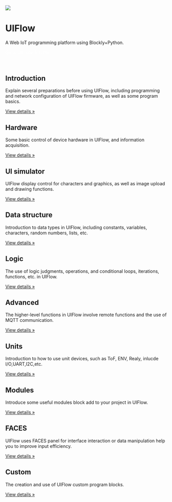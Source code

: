 <div class="container uiflow_banner">
    <div>
      <img src="https://m5stack.oss-cn-shenzhen.aliyuncs.com/image/m5-docs_homepage/home_page/uiflow_home_page.jpg">
    </div>
    <div style="margin-top:30px">
      <h1 class="jumbotron-heading">UIFlow</h1>
      <p class="lead text-muted">A Web IoT programming platform using Blockly+Python.</p>
      <p>
        <a href="http://flow.m5stack.com/" target="view_window" class="btn btn-primary my-2" style="color:white;text-decoration:none">Go to UIFlow</a>
        <a class="btn btn-secondary my-2" style="color:white;text-decoration:none" onclick= page_move("tutorial")>Tutorial</a>
      </p>
    </div>
</div>



<div class="container" style="margin-top:60px" id="tutorial">
<div class="row">
          <div class="col-md-4">
            <h2>Introduction</h2>
            <p class="uiflow_p">Explain several preparations before using UIFlow, including programming and network configuration of UIFlow firmware, as well as some program basics. </p>
            <p><a class="btn btn-secondary" href="#/en/uiflow/introduction" role="button">View details »</a></p>
          </div>
          <div class="col-md-4">
            <h2>Hardware</h2>
            <p class="uiflow_p">Some basic control of device hardware in UIFlow, and information acquisition.</p>
            <p><a class="btn btn-secondary" href="#/en/uiflow/hardware" role="button">View details »</a></p>
          </div>
          <div class="col-md-4">
            <h2>UI simulator</h2>
            <p class="uiflow_p">UIFlow display control for characters and graphics, as well as image upload and drawing functions.</p>
            <p><a class="btn btn-secondary" href="#/en/uiflow/ui_simulator" role="button">View details »</a></p>
          </div>  
  </div>

<div class="row">
        <div class="col-md-4">
          <h2>Data structure</h2>
          <p class="uiflow_p">Introduction to data types in UIFlow, including constants, variables, characters, random numbers, lists, etc.</p>
          <p><a class="btn btn-secondary" href="#/en/uiflow/data_structure" role="button">View details »</a></p>
        </div>
        <div class="col-md-4">
          <h2>Logic</h2>
          <p class="uiflow_p">The use of logic judgments, operations, and conditional loops, iterations, functions, etc. in UIFlow. </p>
          <p><a class="btn btn-secondary" href="#/en/uiflow/logic" role="button">View details »</a></p>
        </div>
        <div class="col-md-4">
          <h2>Advanced</h2>
          <p class="uiflow_p">The higher-level functions in UIFlow involve remote functions and the use of MQTT communication.</p>
          <p><a class="btn btn-secondary" href="#/en/uiflow/advanced" role="button">View details »</a></p>
        </div>
</div>
  
<div class="row">
          <div class="col-md-4">
            <h2>Units</h2>
            <p class="uiflow_p">Introduction to how to use unit devices, such as ToF, ENV, Realy, inlucde I/O,UART,I2C,etc.</p>
            <p><a class="btn btn-secondary" href="#/en/uiflow/Units" role="button">View details »</a></p>
          </div>
          <div class="col-md-4">
            <h2>Modules</h2>
            <p class="uiflow_p">Introduce some useful modules block add to your project  in UIFlow. </p>
            <p><a class="btn btn-secondary" href="#/en/uiflow/Modules" role="button">View details »</a></p>
          </div>
          <div class="col-md-4">
            <h2>FACES</h2>
            <p class="uiflow_p">UIFlow uses FACES panel for interface interaction or data manipulation  help you to improve input efficiency.</p>
            <p><a class="btn btn-secondary" href="#/en/uiflow/FACES" role="button">View details »</a></p>
          </div>
  </div>


<div class="row">
          <div class="col-md-4">
            <h2>Custom</h2>
            <p class="uiflow_p">The creation and use of UIFlow custom program blocks. </p>
            <p><a class="btn btn-secondary" href="#/en/uiflow/blockly_custom" role="button">View details »</a></p>
          </div>
  </div>


</div>

<br><br><br><br>